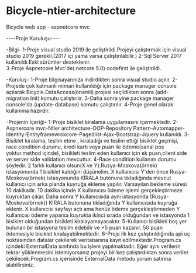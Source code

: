 # Bicycle-ntier-architecture
Bicycle web app - aspnetcore mvc

----Proje Kuruluşu----

-Bilgi-
1-Proje visual studio 2019 ile geliştirildi.Projeyi çalıştırmak için visual studio 2019 gerekli.(2017 içi yama varsa çalıştırılabilir.)
2-Sql Server 2017 kullanıldı.Eski sürümler desteklenir.  
3-Proje Aspnetcore Mvc'de(.netcore 5.0) codefirst ile geliştirildi.

-Kuruluş-
1-Proje bilgisayarınıza indirdikten sonra visual studio açılır.
2-Projede çok katmanlı mimari kullanıldığı için package manager console açılarak Bicycle.DataAccess(önemli) projesi seçildikten sonra
(add-migration Init) komutu çalıştırılır.
3-Daha sonra yine package manager console'da (update-database) komutu çalıştırılır.
4-Proje genel olarak kullanıma hazırdır.

-Projenin İçeriği-
1-Proje bisiklet kiralama uygulamasını içermektedir.
2-Aspnercore mvc-Ntier architecture-OOP-Repository Pattern-Automapper-Identity-Entityframewrokcore-Pagedlist-Ajax-Bootstrap-Jquery kullanıldı.
3-Bisiklet kiralama, teslim etme , kiraladığı ve teslim ettiği bisiklet geçmişi, race condition durumu, kredi kartı veya puan ile ödeme(sanal pos yoktur.method içinde),
bisikleti teslim eden kullanıcı için ek puan,client side ve server side validation mevcuttur.
4-Race condition kullanım durumu şöyledir. 2 farklı kullanıcı olsun(X ve Y).Rusya-Moskova(örnek) istasyonunda 1 bisiklet kaldığını düşünelim.
X kullanıcısı Y'den önce Rusya-Moskova(örnek) istasyonunda KİRALA butonuna tıkladığında mevcut kullanıcı için arka planda kuyruğa ekleme yapılır.
Varsayılan bekleme süresi 10 dakikadır. 10 dakika içinde X kullanıcısı ödeme işlemi gerçekleştirmeze kuyruktan çıkar.
Daha sonra Y kullanıcısıda aynı istasyonda (Rusya-Moskova(örnek)) KİRALA butonuna tıkladığında Y kullanıcısıda kuyruğa eklenir. 
X kullanıcısı sayfayı açtı ama henüz ödeme gerçekleştirmeden Y kullanıcısı ödeme yaparsa kuyrukta ikinci sırada olduğundan ve istasyonda 1 bisiklet 
olduğundan bisikleti kiralayamayacaktır.
5-Kullanıcı bisikleti boş yer bulunan bir istasyona teslim edebilir ve +5 puan kazanır. 50 puan ödemesiyle bisiklet kiralayabilmektedir.
6-Proje ilk kez çalıştırıldığında api uç noktasından datalar çekilerek veritabanına kayıt edilmektedir.Program.cs içindeki ExternalData sınıfında bu işlem yapılmaktadır.
Eğer aynı verilerin tekrar yüklenmesini istemiyorsanız projeyi bir kez çalıştırdıktan sonra veriler çekilecek.Program.cs içerisinde ExternalData metodu yorum satırına alabilirsiniz. 
